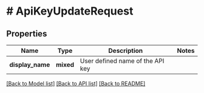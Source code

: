 # # ApiKeyUpdateRequest

## Properties

Name | Type | Description | Notes
------------ | ------------- | ------------- | -------------
**display_name** | **mixed** | User defined name of the API key |

[[Back to Model list]](../../README.md#models) [[Back to API list]](../../README.md#endpoints) [[Back to README]](../../README.md)
